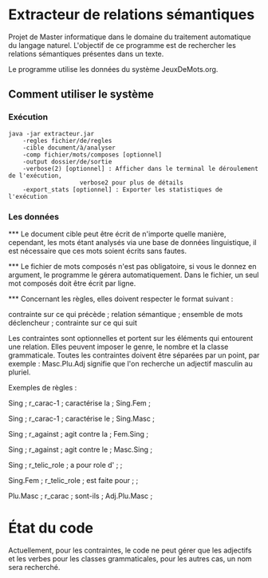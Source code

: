 # Extracteur de relations sémantiques

Projet de Master informatique dans le domaine du traitement automatique du langage naturel.
L'objectif de ce programme est de rechercher les relations sémantiques présentes dans un texte.

Le programme utilise les données du système JeuxDeMots.org.

## Comment utiliser le système

### Exécution

	java -jar extracteur.jar
		-regles fichier/de/regles
		-cible document/à/analyser
		-comp fichier/mots/composes [optionnel]
		-output dossier/de/sortie
		-verbose(2) [optionnel] : Afficher dans le terminal le déroulement de l'exécution,
						verbose2 pour plus de détails
		-export_stats [optionnel] : Exporter les statistiques de l'exécution
    
### Les données

<p>*** Le document cible peut être écrit de n'importe quelle manière, cependant, les mots étant analysés via une base de données linguistique, il est nécessaire que ces mots soient écrits sans fautes.</p>
<p>*** Le fichier de mots composés n'est pas obligatoire, si vous le donnez en argument, le programme le gérera automatiquement. Dans le fichier, un seul mot composés doit être écrit par ligne.</p>

*** Concernant les règles, elles doivent respecter le format suivant :

contrainte sur ce qui précède ; relation sémantique ; ensemble de mots déclencheur ; contrainte sur ce qui suit

<p>Les contraintes sont optionnelles et portent sur les éléments qui entourent une relation. Elles peuvent imposer le genre, le nombre et la classe grammaticale. Toutes les contraintes doivent être séparées par un point, par exemple : Masc.Plu.Adj signifie que l'on recherche un adjectif masculin au pluriel. </p>

Exemples de règles : 

<p/>Sing ; r_carac-1 ; caractérise la ; Sing.Fem ;  
<p/>Sing ; r_carac-1 ; caractérise le ; Sing.Masc ;
<p/>Sing ; r_against ; agit contre la ; Fem.Sing ;
<p/>Sing ; r_against ; agit contre le ; Masc.Sing ;
<p/>Sing ; r_telic_role ; a pour role d' ; ; 
<p/>Sing.Fem ; r_telic_role ; est faite pour ; ;
<p/>Plu.Masc ; r_carac ; sont-ils ; Adj.Plu.Masc ;


# État du code

Actuellement, pour les contraintes, le code ne peut gérer que les adjectifs et les verbes pour les classes grammaticales, pour les autres cas, un nom sera recherché.
